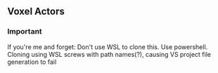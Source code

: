 ## Voxel Actors
### Important
If you're me and forget: Don't use WSL to clone this. Use powershell. Cloning using WSL screws with path names(?), causing VS project file generation to fail
